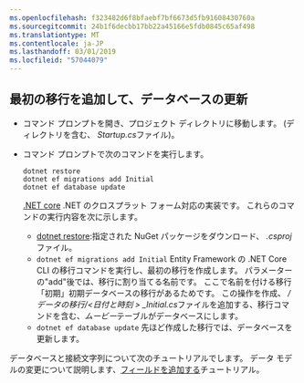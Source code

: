 ```yaml
---
ms.openlocfilehash: f323482d6f8bfaebf7bf6673d5fb91608430760a
ms.sourcegitcommit: 24b1f6decbb17bb22a45166e5fdb0845c65af498
ms.translationtype: MT
ms.contentlocale: ja-JP
ms.lasthandoff: 03/01/2019
ms.locfileid: "57044079"
---
```

## <a name="add-initial-migration-and-update-the-database"></a>最初の移行を追加して、データベースの更新

* コマンド プロンプトを開き、プロジェクト ディレクトリに移動します。 (ディレクトリを含む、 *Startup.cs*ファイル)。

* コマンド プロンプトで次のコマンドを実行します。

  ```console
  dotnet restore
  dotnet ef migrations add Initial
  dotnet ef database update
  ```
  
  [.NET core](/dotnet/core/tools/index) .NET のクロスプラット フォーム対応の実装です。 これらのコマンドの実行内容を次に示します。

  * [dotnet restore](/dotnet/core/tools/dotnet-restore):指定された NuGet パッケージをダウンロード、 *.csproj*ファイル。
  * `dotnet ef migrations add Initial` Entity Framework の .NET Core CLI の移行コマンドを実行し、最初の移行を作成します。 パラメーターの"add"後では、移行に割り当てる名前です。 ここで名前を付ける移行「初期」初期データベースの移行があるためです。 この操作を作成、 */データの移行/\<日付と時刻 > _Initial.cs*ファイルを追加する、移行コマンドを含む、*ムービー*テーブルがデータベースにします。
  * `dotnet ef database update`  先ほど作成した移行では、データベースを更新します。

データベースと接続文字列について次のチュートリアルでします。 データ モデルの変更について説明します、[フィールドを追加する](xref:tutorials/first-mvc-app/new-field)チュートリアル。
